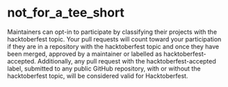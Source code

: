 # not_for_a_tee_short
Maintainers can opt-in to participate by classifying their projects with the hacktoberfest topic.
Your pull requests will count toward your participation if they are in a repository with the hacktoberfest topic and once they have been merged, approved by a maintainer or labelled as hacktoberfest-accepted.
Additionally, any pull request with the hacktoberfest-accepted label, submitted to any public GitHub repository, with or without the hacktoberfest topic, will be considered valid for Hacktoberfest.
